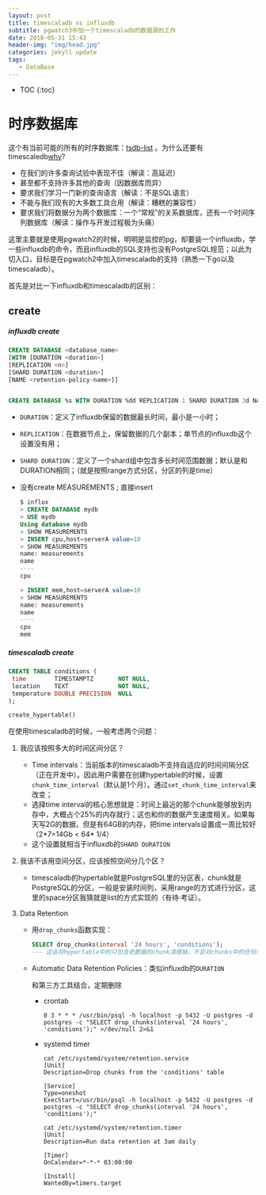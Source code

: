 ```yaml
---
layout: post
title: timescaladb vs influxdb
subtitle: pgwatch3中加一个timescaladb的数据源的工作
date: 2018-05-31 15:43
header-img: "img/head.jpg"
categories: jekyll update
tags:
   - DataBase
---
```


* TOC
{:toc}

# 时序数据库

这个有当前可能的所有的时序数据库：[tsdb-list](https://misfra.me/2016/04/09/tsdb-list/) 。为什么还要有timescaledb[why](https://blog.timescale.com/what-the-heck-is-time-series-data-and-why-do-i-need-a-time-series-database-dcf3b1b18563)?

- 在我们的许多查询试验中表现不佳（解读：高延迟）
- 甚至都不支持许多其他的查询（因数据库而异）
- 要求我们学习一门新的查询语言（解读：不是SQL语言）
- 不能与我们现有的大多数工具合用（解读：糟糕的兼容性）
- 要求我们将数据分为两个数据库：一个“常规”的关系数据库，还有一个时间序列数据库（解读：操作与开发过程极为头痛）

这里主要就是使用pgwatch2的时候，明明是监控的pg，却要装一个influxdb，学一些influxdb的命令，而且influxdb的SQL支持也没有PostgreSQL规范；以此为切入口，目标是在pgwatch2中加入timescaladb的支持（熟悉一下go以及timescaladb）。

首先是对比一下influxdb和timescaladb的区别：

## create 

##### influxdb create

```sql
CREATE DATABASE <database_name> 
[WITH [DURATION <duration>] 
[REPLICATION <n>] 
[SHARD DURATION <duration>] 
[NAME <retention-policy-name>]]


CREATE DATABASE %s WITH DURATION %dd REPLICATION 1 SHARD DURATION 3d NAME pgwatch_def_ret
```

+ `DURATION`：定义了influxdb保留的数据最长时间，最小是一小时；

+ `REPLICATION`：在数据节点上，保留数据的几个副本；单节点的influxdb这个设置没有用；

+ `SHARD DURATION`：定义了一个shard组中包含多长时间范围数据；默认是和DURATION相同；（就是按照range方式分区，分区的列是time）

+ 没有create MEASUREMENTS ; 直接insert 

  ```sql
  $ influx
  > CREATE DATABASE mydb
  > USE mydb
  Using database mydb
  > SHOW MEASUREMENTS
  > INSERT cpu,host=serverA value=10
  > SHOW MEASUREMENTS
  name: measurements
  name
  ----
  cpu

  > INSERT mem,host=serverA value=10
  > SHOW MEASUREMENTS
  name: measurements
  name
  ----
  cpu
  mem
  ```

##### timescaladb create

```sql
CREATE TABLE conditions (
 time        TIMESTAMPTZ       NOT NULL,
 location    TEXT              NOT NULL,
 temperature DOUBLE PRECISION  NULL
);

create_hypertable() 
```

在使用timescaladb的时候，一般考虑两个问题：

1. 我应该按照多大的时间区间分区？

   + Time intervals：当前版本的timescaladb不支持自适应的时间间隔分区（正在开发中）。因此用户需要在创建hypertable的时候，设置`chunk_time_interval`（默认是1个月）。通过`set_chunk_time_interval`来改变；
   + 选择time interval的核心思想就是：时间上最近的那个chunk能够放到内存中，大概占个25%的内存就行；这也和你的数据产生速度相关。如果每天写2G的数据，但是有64GB的内存，把time intervals设置成一周比较好（2\*7=14Gb < 64\* 1/4） 
   + 这个设置就相当于influxdb的`SHARD DURATION`

2. 我该不该用空间分区，应该按照空间分几个区？

   + timescaladb的hypertable就是PostgreSQL里的分区表，chunk就是PostgreSQL的分区，一般是安装时间列，采用range的方式进行分区，这里的space分区我猜就是list的方式实现的（有待·考证）。

3. Data Retention

   + 用`drop_chunks`函数实现：

     ```SQL
     SELECT drop_chunks(interval '24 hours', 'conditions');
     --- 这会将hypertable中的只包含老数据的chunk清理掉，不会对chunks中的任何单独的行删除
     ```

   + Automatic Data Retention Policies：类似influxdb的`DURATION`

     和第三方工具结合，定期删除

     + crontab

       ```
       0 3 * * * /usr/bin/psql -h localhost -p 5432 -U postgres -d postgres -c "SELECT drop_chunks(interval '24 hours', 'conditions');" >/dev/null 2>&1
       ```

     + systemd timer

       ```
       cat /etc/systemd/system/retention.service
       [Unit]
       Description=Drop chunks from the 'conditions' table

       [Service]
       Type=oneshot
       ExecStart=/usr/bin/psql -h localhost -p 5432 -U postgres -d postgres -c "SELECT drop_chunks(interval '24 hours', 'conditions');"

       cat /etc/systemd/system/retention.timer
       [Unit]
       Description=Run data retention at 3am daily

       [Timer]
       OnCalendar=*-*-* 03:00:00

       [Install]
       WantedBy=timers.target
       ```
